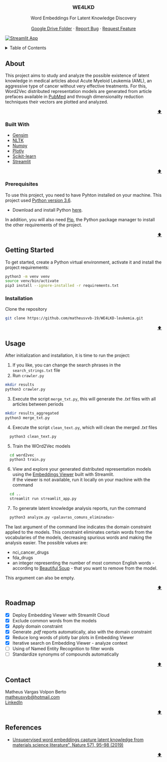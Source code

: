 <div id="top"></div>

<!-- PROJECT LOGO -->
<br />
<div align="center">
  <h3 align="center">WE4LKD</h3>

  <p align="center">
    Word Embeddings For Latent Knowledge Discovery
    <br />
    <br />
    <a href="https://drive.google.com/drive/folders/1Fq5HkZx8DmWWAXnhkYSuX7r_GZjd6jGh?usp=sharing">Google Drive Folder</a>
    ·
    <a href="https://github.com/matheusvvb-19/WE4LKD-leukemia_w2v/issues">Report Bug</a>
    ·
    <a href="https://github.com/matheusvvb-19/WE4LKD-leukemia_w2v/issues">Request Feature</a>
  </p>
</div>

[![Streamlit App](https://static.streamlit.io/badges/streamlit_badge_black_white.svg)](https://share.streamlit.io/matheusvvb-19/we4lkd-leukemia_w2v/main)

<!-- CONTENTS -->
<details>
  <summary>Table of Contents</summary>
  <ol>
    <li>
      <a href="#about">About</a>
      <ul>
        <li><a href="#built-with">Built With</a></li>
      </ul>
    </li>
    <li>
      <a href="#getting-started">Getting Started</a>
      <ul>
        <li><a href="#prerequisites">Prerequisites</a></li>
        <li><a href="#installation">Installation</a></li>
      </ul>
    </li>
    <li><a href="#usage">Usage</a></li>
    <li><a href="#roadmap">Roadmap</a></li>
    <li><a href="#contact">Contact</a></li>
    <li><a href="#references">References</a></li>
  </ol>
</details>


<!-- ABOUT -->
## About

This project aims to study and analyze the possible existence of latent knowledge in medical articles about Acute Myeloid Leukemia (AML), an aggressive type of cancer without very effective treatments. For this, Word2Vec distributed representation models are generated from article prefaces available in [PubMed](https://pubmed.ncbi.nlm.nih.gov/) and through dimensionality reduction techniques their vectors are plotted and analyzed.

<p align="right"><a href="#top">⬆️</a></p>


### Built With

* [Gensim](https://radimrehurek.com/gensim/)
* [NLTK](https://www.nltk.org/)
* [Numpy](https://numpy.org/)
* [Plotly](https://plotly.com/)
* [Scikit-learn](https://scikit-learn.org/stable/)
* [Streamlit](https://streamlit.io/)

<p align="right"><a href="#top">⬆️</a></p>


### Prerequisites

To use this project, you need to have Pyhton installed on your machine. This project used [Python version 3.6](https://www.python.org/downloads/release/python-360/).
* Download and install Python [here](https://www.python.org/downloads/).

In addition, you will also need [Pip](https://pypi.org/project/pip/), the Python package manager to install the other requirements of the project.

<p align="right"><a href="#top">⬆️</a></p>

<!-- INICIALIZAÇÃO -->
## Getting Started

To get started, create a Python virtual environment, activate it and install the project requirements:
```sh
python3 -m venv venv
source venv/bin/activate
pip3 install --ignore-installed -r requirements.txt
```

### Installation

Clone the repository
```sh
git clone https://github.com/matheusvvb-19/WE4LKD-leukemia.git
```

<p align="right"><a href="#top">⬆️</a></p>



<!-- USAGE -->
## Usage

After initialization and installation, it is time to run the project:
1. If you like, you can change the search phrases in the `search_strings.txt` file
2. Run `crawler.py`
  ```sh
  mkdir results
  python3 crawler.py
  ```
3. Execute the script `merge_txt.py`, this will generate the _.txt_ files with all articles between periods
  ```sh
  mkdir results_aggregated
  python3 merge_txt.py
  ```
4. Execute the script `clean_text.py`, which will clean the merged _.txt_ files
```sh
  python3 clean_text.py
```
5. Train the WOrd2Vec models
```sh
  cd word2vec
  python3 train.py
```
6. View and explore your generated distributed representation models using the [Embeddings Viewer](https://share.streamlit.io/matheusvvb-19/we4lkd-leukemia_w2v/main) built with Streamlit.<br> If the viewer is not available, run it locally on your machine with the command
```sh
  cd ..
  streamlit run streamlit_app.py
```
7. To generate latent knowledge analysis reports, run the command
```sh
  python3 analyze.py <palavras_comuns_eliminadas>
```
The last argument of the command line indicates the domain constraint applied to the models. This constraint eliminates certain words from the vocabularies of the models, decreasing spurious words and making the analysis easier. The possible values are:
* nci_cancer_drugs
* fda_drugs
* an integer representing the number of most common English words - according to [Beautiful Soup](https://norvig.com/ngrams/count_1w.txt) - that you want to remove from the model.

This argument can also be empty.

<p align="right"><a href="#top">⬆️</a></p>


<!-- ROADMAP -->
## Roadmap

- [x] Deploy Embedding Viewer with Streamlit Cloud
- [x] Exclude common words from the models
- [x] Apply domain constraint
- [x] Generate _.pdf_ reports automatically, also with the domain constraint
- [x] Reduce long words of plotly bar plots in Embedding Viewer
- [x] Iterative search on Embedding Viewer - analyze context
- [ ] Using of Named Entity Recognition to filter words
- [ ] Standardize synonyms of compounds automatically

<p align="right"><a href="#top">⬆️</a></p>


<!-- CONTACT -->
## Contact

Matheus Vargas Volpon Berto<br>
matheusvvb@hotmail.com<br>
[LinkedIn](https://www.linkedin.com/in/matheus-volpon/)

<p align="right"><a href="#top">⬆️</a></p>


<!-- REFERENCES -->
## References

* [Unsupervised word embeddings capture latent knowledge from materials science literature", Nature 571, 95–98 (2019)](https://github.com/materialsintelligence/mat2vec)

<p align="right"><a href="#top">⬆️</a></p>
